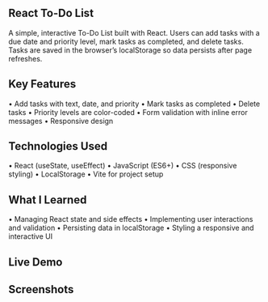## React To-Do List
A simple, interactive To-Do List built with React. Users can add tasks with a due date and priority level, mark tasks as completed, and delete tasks. 
Tasks are saved in the browser’s localStorage so data persists after page refreshes.

## Key Features
•	Add tasks with text, date, and priority
•	Mark tasks as completed
•	Delete tasks
•	Priority levels are color-coded
•	Form validation with inline error messages
•	Responsive design

## Technologies Used
•	React (useState, useEffect)
•	JavaScript (ES6+)
•	CSS (responsive styling)
•	LocalStorage
•	Vite for project setup

## What I Learned
•	Managing React state and side effects
•	Implementing user interactions and validation
•	Persisting data in localStorage
•	Styling a responsive and interactive UI
## Live Demo
## Screenshots


